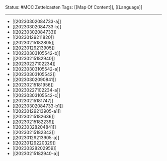 Status: #MOC
Zettelcasten Tags: [[Map Of Content]], [[Language]]

---

- [[20230302084733-a]]
- [[20230302084733-b]]
- [[20230302084733]]
- [[20230129211820]]
- [[20230215182805]]
- [[20230129213905]]
- [[20230303105542-b]]
- [[20230215182940]]
- [[20230227102234]]
- [[20230303105542-a]]
- [[20230303105542]]
- [[20230302090841]]
- [[20230215181956]]
- [[20230227102234-a]]
- [[20230303105542-c]]
- [[20230215181747]]
- [[20230302084733-b1]]
- [[20230129213905-a1]]
- [[20230215182636]]
- [[20230215182239]]
- [[20230328204841]]
- [[20230215182343]]
- [[20230129213905-a]]
- [[20230129220329]]
- [[20230328202959]]
- [[20230215182940-a]]


